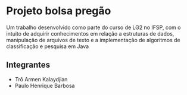 # Projeto bolsa pregão

Um trabalho desenvolvido como parte do curso de LG2 no IFSP, com o intuito de adquirir conhecimentos em relação a estruturas de dados, manipulação de arquivos de texto e a implementação de algoritmos de classificação e pesquisa em Java

## Integrantes
- Trô Armen Kalaydjian
- Paulo Henrique Barbosa
